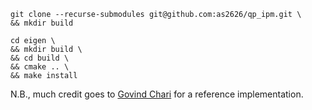 ```
git clone --recurse-submodules git@github.com:as2626/qp_ipm.git \
&& mkdir build
```

```
cd eigen \
&& mkdir build \
&& cd build \
&& cmake .. \
&& make install
```

N.B., much credit goes to [Govind Chari](https://github.com/govindchari/QPSolver) for a reference implementation.

